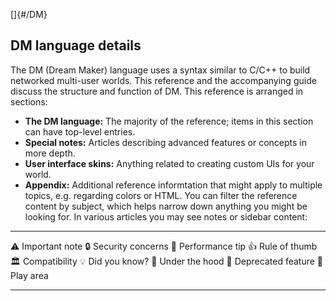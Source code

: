 []{#/DM}
## DM language details
The DM (Dream Maker) language uses a syntax similar to C/C++ to build
networked multi-user worlds. This reference and the accompanying guide
discuss the structure and function of DM.
This reference is arranged in sections:
-   **The DM language:** The majority of the reference; items in this
    section can have top-level entries.
-   **Special notes:** Articles describing advanced features or concepts
    in more depth.
-   **User interface skins:** Anything related to creating custom UIs
    for your world.
-   **Appendix:** Additional reference informtation that might apply to
    multiple topics, e.g. regarding colors or HTML.
You can filter the reference content by subject, which helps narrow down
anything you might be looking for.
In various articles you may see notes or sidebar content:
  ---- --------------------
  ⚠️   Important note
  🔒️   Security concerns
  🏃️   Performance tip
  👍️   Rule of thumb
  🏛️   Compatibility
  💡️   Did you know?
  🔧️   Under the hood
  🦕️   Deprecated feature
  🎳️   Play area
  ---- --------------------